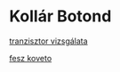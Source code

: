 # Kollár Botond

[tranzisztor vizsgálata](https://boti150.github.io/jegyzokonyv/tranziszmer)

[fesz koveto](https://github.com/Boti150/jegyzokonyv/tree/main/fesz%20koveto)
